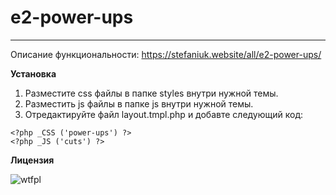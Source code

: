 # e2-power-ups
---
Описание функциональности: https://stefaniuk.website/all/e2-power-ups/

**Установка**
1. Разместите css файлы в папке styles внутри нужной темы.
2. Разместить js файлы в папке js внутри нужной темы.
3. Отредактируйте файл layout.tmpl.php и добавте следующий код:
```
<?php _CSS ('power-ups') ?>
<?php _JS ('cuts') ?>
```

**Лицензия**

![wtfpl](http://www.wtfpl.net/wp-content/uploads/2012/12/wtfpl-badge-1.png)
